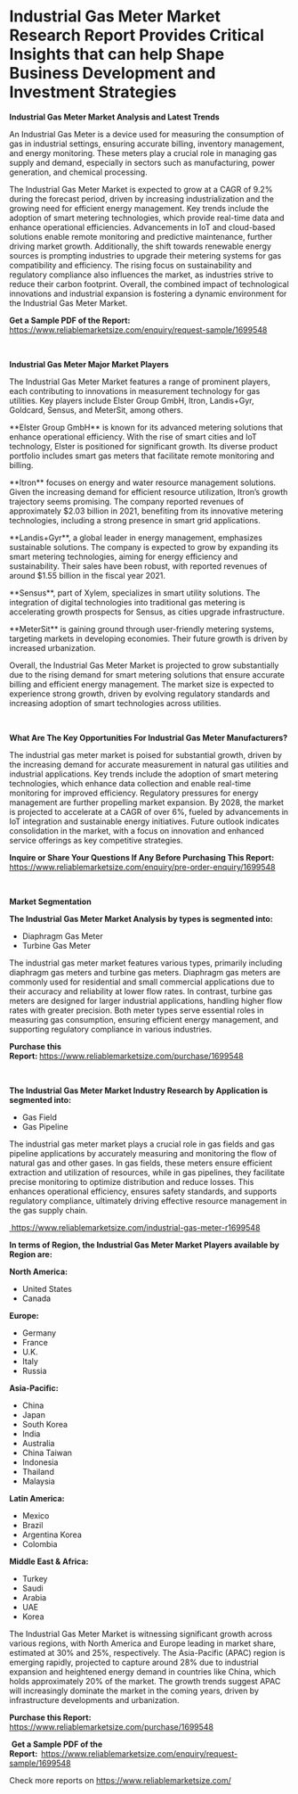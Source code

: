 <p><h1>Industrial Gas Meter Market Research Report Provides Critical Insights that can help Shape Business Development and Investment Strategies</h1></p><p><strong>Industrial Gas Meter Market Analysis and Latest Trends</strong></p>
<p><p>An Industrial Gas Meter is a device used for measuring the consumption of gas in industrial settings, ensuring accurate billing, inventory management, and energy monitoring. These meters play a crucial role in managing gas supply and demand, especially in sectors such as manufacturing, power generation, and chemical processing.</p><p>The Industrial Gas Meter Market is expected to grow at a CAGR of 9.2% during the forecast period, driven by increasing industrialization and the growing need for efficient energy management. Key trends include the adoption of smart metering technologies, which provide real-time data and enhance operational efficiencies. Advancements in IoT and cloud-based solutions enable remote monitoring and predictive maintenance, further driving market growth. Additionally, the shift towards renewable energy sources is prompting industries to upgrade their metering systems for gas compatibility and efficiency. The rising focus on sustainability and regulatory compliance also influences the market, as industries strive to reduce their carbon footprint. Overall, the combined impact of technological innovations and industrial expansion is fostering a dynamic environment for the Industrial Gas Meter Market.</p></p>
<p><strong>Get a Sample PDF of the Report:&nbsp;</strong> <a href="https://www.reliablemarketsize.com/enquiry/request-sample/1699548?utm_campaign=3345&utm_medium=2&utm_source=Github&utm_content=ia&utm_term=27032025&utm_id=industrial-gas-meter">https://www.reliablemarketsize.com/enquiry/request-sample/1699548</a></p>
<p>&nbsp;</p>
<p><strong>Industrial Gas Meter Major Market Players</strong></p>
<p><p>The Industrial Gas Meter Market features a range of prominent players, each contributing to innovations in measurement technology for gas utilities. Key players include Elster Group GmbH, Itron, Landis+Gyr, Goldcard, Sensus, and MeterSit, among others.</p><p>**Elster Group GmbH** is known for its advanced metering solutions that enhance operational efficiency. With the rise of smart cities and IoT technology, Elster is positioned for significant growth. Its diverse product portfolio includes smart gas meters that facilitate remote monitoring and billing.</p><p>**Itron** focuses on energy and water resource management solutions. Given the increasing demand for efficient resource utilization, Itron’s growth trajectory seems promising. The company reported revenues of approximately $2.03 billion in 2021, benefiting from its innovative metering technologies, including a strong presence in smart grid applications.</p><p>**Landis+Gyr**, a global leader in energy management, emphasizes sustainable solutions. The company is expected to grow by expanding its smart metering technologies, aiming for energy efficiency and sustainability. Their sales have been robust, with reported revenues of around $1.55 billion in the fiscal year 2021.</p><p>**Sensus**, part of Xylem, specializes in smart utility solutions. The integration of digital technologies into traditional gas metering is accelerating growth prospects for Sensus, as cities upgrade infrastructure. </p><p>**MeterSit** is gaining ground through user-friendly metering systems, targeting markets in developing economies. Their future growth is driven by increased urbanization.</p><p>Overall, the Industrial Gas Meter Market is projected to grow substantially due to the rising demand for smart metering solutions that ensure accurate billing and efficient energy management. The market size is expected to experience strong growth, driven by evolving regulatory standards and increasing adoption of smart technologies across utilities.</p></p>
<p>&nbsp;</p>
<p><strong>What Are The Key Opportunities For Industrial Gas Meter Manufacturers?</strong></p>
<p><p>The industrial gas meter market is poised for substantial growth, driven by the increasing demand for accurate measurement in natural gas utilities and industrial applications. Key trends include the adoption of smart metering technologies, which enhance data collection and enable real-time monitoring for improved efficiency. Regulatory pressures for energy management are further propelling market expansion. By 2028, the market is projected to accelerate at a CAGR of over 6%, fueled by advancements in IoT integration and sustainable energy initiatives. Future outlook indicates consolidation in the market, with a focus on innovation and enhanced service offerings as key competitive strategies.</p></p>
<p><strong>Inquire or Share Your Questions If Any Before Purchasing This Report:</strong> <a href="https://www.reliablemarketsize.com/enquiry/pre-order-enquiry/1699548?utm_campaign=3345&utm_medium=2&utm_source=Github&utm_content=ia&utm_term=27032025&utm_id=industrial-gas-meter">https://www.reliablemarketsize.com/enquiry/pre-order-enquiry/1699548</a></p>
<p>&nbsp;</p>
<p><strong>Market Segmentation</strong></p>
<p><strong>The Industrial Gas Meter Market Analysis by types is segmented into:</strong></p>
<p><ul><li>Diaphragm Gas Meter</li><li>Turbine Gas Meter</li></ul></p>
<p><p>The industrial gas meter market features various types, primarily including diaphragm gas meters and turbine gas meters. Diaphragm gas meters are commonly used for residential and small commercial applications due to their accuracy and reliability at lower flow rates. In contrast, turbine gas meters are designed for larger industrial applications, handling higher flow rates with greater precision. Both meter types serve essential roles in measuring gas consumption, ensuring efficient energy management, and supporting regulatory compliance in various industries.</p></p>
<p><strong>Purchase this Report:&nbsp;</strong><a href="https://www.reliablemarketsize.com/purchase/1699548?utm_campaign=3345&utm_medium=2&utm_source=Github&utm_content=ia&utm_term=27032025&utm_id=industrial-gas-meter">https://www.reliablemarketsize.com/purchase/1699548</a></p>
<p>&nbsp;</p>
<p><strong>The Industrial Gas Meter Market Industry Research by Application is segmented into:</strong></p>
<p><ul><li>Gas Field</li><li>Gas Pipeline</li></ul></p>
<p><p>The industrial gas meter market plays a crucial role in gas fields and gas pipeline applications by accurately measuring and monitoring the flow of natural gas and other gases. In gas fields, these meters ensure efficient extraction and utilization of resources, while in gas pipelines, they facilitate precise monitoring to optimize distribution and reduce losses. This enhances operational efficiency, ensures safety standards, and supports regulatory compliance, ultimately driving effective resource management in the gas supply chain.</p></p>
<p><a href="https://www.reliablemarketsize.com/industrial-gas-meter-r1699548?utm_campaign=3345&utm_medium=2&utm_source=Github&utm_content=ia&utm_term=27032025&utm_id=industrial-gas-meter">&nbsp;https://www.reliablemarketsize.com/industrial-gas-meter-r1699548</a></p>
<p><strong>In terms of Region, the Industrial Gas Meter Market Players available by Region are:</strong></p>
<p>
    <p> <strong> North America: </strong>
        <ul>
            <li>United States</li>
            <li>Canada</li>
        </ul>
        </p> 
    <p> <strong> Europe: </strong>
        <ul>
            <li>Germany</li>
            <li>France</li>
            <li>U.K.</li>
            <li>Italy</li>
            <li>Russia</li>
        </ul>
        </p> 
    <p> <strong> Asia-Pacific: </strong>
        <ul>
            <li>China</li>
            <li>Japan</li>
            <li>South Korea</li>
            <li>India</li>
            <li>Australia</li>
            <li>China Taiwan</li>
            <li>Indonesia</li>
            <li>Thailand</li>
            <li>Malaysia</li>
        </ul>
        </p> 
    <p> <strong> Latin America: </strong>
        <ul>
            <li>Mexico</li>
            <li>Brazil</li>
            <li>Argentina Korea</li>
            <li>Colombia</li>
        </ul>
        </p> 
    <p> <strong> Middle East & Africa: </strong>
        <ul>
            <li>Turkey</li>
            <li>Saudi</li>
            <li>Arabia</li>
            <li>UAE</li>
            <li>Korea</li>
        </ul>
    </p>
    </p>
<p><p>The Industrial Gas Meter Market is witnessing significant growth across various regions, with North America and Europe leading in market share, estimated at 30% and 25%, respectively. The Asia-Pacific (APAC) region is emerging rapidly, projected to capture around 28% due to industrial expansion and heightened energy demand in countries like China, which holds approximately 20% of the market. The growth trends suggest APAC will increasingly dominate the market in the coming years, driven by infrastructure developments and urbanization.</p></p>
<p><strong>Purchase this Report: </strong><a href="https://www.reliablemarketsize.com/purchase/1699548?utm_campaign=3345&utm_medium=2&utm_source=Github&utm_content=ia&utm_term=27032025&utm_id=industrial-gas-meter">https://www.reliablemarketsize.com/purchase/1699548</a></p>
<p>&nbsp;<strong>Get a Sample PDF of the Report:&nbsp;&nbsp;</strong><a href="https://www.reliablemarketsize.com/enquiry/request-sample/1699548?utm_campaign=3345&utm_medium=2&utm_source=Github&utm_content=ia&utm_term=27032025&utm_id=industrial-gas-meter">https://www.reliablemarketsize.com/enquiry/request-sample/1699548</a></p>
<p><strong></strong></p>
<p>Check more reports on <a href="https://www.reliablemarketsize.com/?utm_campaign=3345&utm_medium=2&utm_source=Github&utm_content=ia&utm_term=27032025&utm_id=industrial-gas-meter">https://www.reliablemarketsize.com/</a></p>